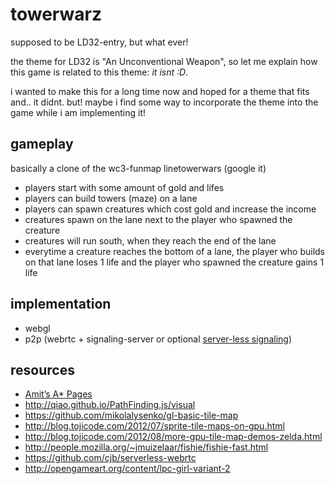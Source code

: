 # towerwarz

supposed to be LD32-entry, but what ever!

the theme for LD32 is "An Unconventional Weapon", so let me explain how this
game is related to this theme: *it isnt :D*.

i wanted to make this for a long time now and hoped for a theme that fits and..
it didnt. but! maybe i find some way to incorporate the theme into the game
while i am implementing it!

## gameplay

basically a clone of the wc3-funmap linetowerwars (google it)

* players start with some amount of gold and lifes
* players can build towers (maze) on a lane
* players can spawn creatures which cost gold and increase the income
* creatures spawn on the lane next to the player who spawned the creature
* creatures will run south, when they reach the end of the lane
* everytime a creature reaches the bottom of a lane, the player
  who builds on that lane loses 1 life and the player who spawned the creature
  gains 1 life

## implementation

* webgl
* p2p (webrtc + signaling-server or optional [server-less signaling])

## resources

* [Amit’s A* Pages](http://theory.stanford.edu/~amitp/GameProgramming)
* http://qiao.github.io/PathFinding.js/visual
* https://github.com/mikolalysenko/gl-basic-tile-map
* http://blog.tojicode.com/2012/07/sprite-tile-maps-on-gpu.html
* http://blog.tojicode.com/2012/08/more-gpu-tile-map-demos-zelda.html
* http://people.mozilla.org/~jmuizelaar/fishie/fishie-fast.html
* https://github.com/cjb/serverless-webrtc
* http://opengameart.org/content/lpc-girl-variant-2

[server-less signaling]: https://github.com/cjb/serverless-webrtc
